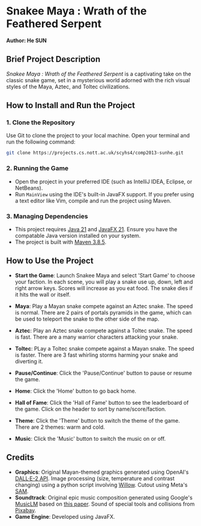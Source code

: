 # Snakee Maya : Wrath of the Feathered Serpent
**Author: He SUN**

## Brief Project Description
*Snakee Maya : Wrath of the Feathered Serpent* is a captivating take on the classic snake game, set in a mysterious world adorned with the rich visual styles of the Maya, Aztec, and Toltec civilizations.

## How to Install and Run the Project
### 1. **Clone the Repository**
Use Git to clone the project to your local machine. Open your terminal and run the following command:
  ```bash
  git clone https://projects.cs.nott.ac.uk/scyhs4/comp2013-sunhe.git
  ```
### 2. **Running the Game**
- Open the project in your preferred IDE (such as IntelliJ IDEA, Eclipse, or NetBeans).
- Run `MainView` using the IDE's built-in JavaFX support. If you prefer using a text editor like Vim, compile and run the project using Maven.

### 3. **Managing Dependencies**
- This project requires [Java 21](https://www.oracle.com/java/technologies/downloads/) and [JavaFX 21](https://jdk.java.net/javafx21/). Ensure you have the compatable Java version installed on your system.
- The project is built with [Maven 3.8.5](https://maven.apache.org/docs/3.8.5/release-notes.html).

## How to Use the Project
- **Start the Game**: Launch Snakee Maya and select 'Start Game' to choose your faction. In each scene, you will play a snake use up, down, left and right arrow keys. Scores will increase as you eat food. The snake dies if it hits the wall or itself.

- **Maya**: Play a Mayan snake compete against an Aztec snake. The speed is normal. There are 2 pairs of portals pyramids in the game, which can be used to teleport the snake to the other side of the map.
- **Aztec**: Play an Aztec snake compete against a Toltec snake. The speed is fast. There are a many warrior characters attacking your snake.
- **Toltec**: PLay a Toltec snake compete against a Mayan snake. The speed is faster. There are 3 fast whirling storms harming your snake and diverting it.
- **Pause/Continue**: Click the 'Pause/Continue' button to pause or resume the game.
- **Home**: Click the 'Home' button to go back home.
- **Hall of Fame**: Click the 'Hall of Fame' button to see the leaderboard of the game. Click on the header to sort by name/score/faction.
- **Theme**: Click the 'Theme' button to switch the theme of the game. There are 2 themes: warm and cold.
- **Music**: Click the 'Music' button to switch the music on or off.

## Credits
- **Graphics**: Original Mayan-themed graphics generated using OpenAI's [DALL·E-2 API](https://openai.com/product#made-for-developers). Image processing (size, temperature and contrast changing) using a python script involving [Willow](https://pypi.org/project/Willow/). Cutout using Meta's [SAM](https://github.com/facebookresearch/segment-anything).
- **Soundtrack**: Original epic music composition generated using Google's [MusicLM](https://google-research.github.io/seanet/musiclm/examples/) based on [this paper](https://arxiv.org/abs/2301.11325). Sound of special tools and collisions from [Pixabay](https://pixabay.com/sound-effects/).
- **Game Engine**: Developed using JavaFX.





